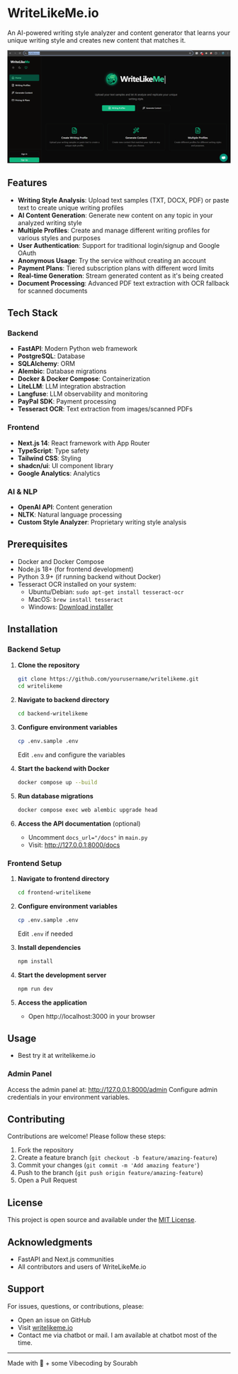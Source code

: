 # WriteLikeMe.io

An AI-powered writing style analyzer and content generator that learns your unique writing style and creates new content that matches it.

![writelikeme-demo](assets/demo-image.png)

## Features

- **Writing Style Analysis**: Upload text samples (TXT, DOCX, PDF) or paste text to create unique writing profiles
- **AI Content Generation**: Generate new content on any topic in your analyzed writing style
- **Multiple Profiles**: Create and manage different writing profiles for various styles and purposes
- **User Authentication**: Support for traditional login/signup and Google OAuth
- **Anonymous Usage**: Try the service without creating an account
- **Payment Plans**: Tiered subscription plans with different word limits
- **Real-time Generation**: Stream generated content as it's being created
- **Document Processing**: Advanced PDF text extraction with OCR fallback for scanned documents

## Tech Stack

### Backend
- **FastAPI**: Modern Python web framework
- **PostgreSQL**: Database
- **SQLAlchemy**: ORM
- **Alembic**: Database migrations
- **Docker & Docker Compose**: Containerization
- **LiteLLM**: LLM integration abstraction
- **Langfuse**: LLM observability and monitoring
- **PayPal SDK**: Payment processing
- **Tesseract OCR**: Text extraction from images/scanned PDFs

### Frontend
- **Next.js 14**: React framework with App Router
- **TypeScript**: Type safety
- **Tailwind CSS**: Styling
- **shadcn/ui**: UI component library
- **Google Analytics**: Analytics

### AI & NLP
- **OpenAI API**: Content generation
- **NLTK**: Natural language processing
- **Custom Style Analyzer**: Proprietary writing style analysis

## Prerequisites

- Docker and Docker Compose
- Node.js 18+ (for frontend development)
- Python 3.9+ (if running backend without Docker)
- Tesseract OCR installed on your system:
  - Ubuntu/Debian: `sudo apt-get install tesseract-ocr`
  - MacOS: `brew install tesseract`
  - Windows: [Download installer](https://github.com/UB-Mannheim/tesseract/wiki)

## Installation

### Backend Setup

1. **Clone the repository**
   ```bash
   git clone https://github.com/yourusername/writelikeme.git
   cd writelikeme
   ```

2. **Navigate to backend directory**
   ```bash
   cd backend-writelikeme
   ```

3. **Configure environment variables**
   ```bash
   cp .env.sample .env
   ```
   
   Edit `.env` and configure the variables

4. **Start the backend with Docker**
   ```bash
   docker compose up --build
   ```

5. **Run database migrations**
   ```bash
   docker compose exec web alembic upgrade head
   ```

6. **Access the API documentation** (optional)
   - Uncomment `docs_url="/docs"` in `main.py`
   - Visit: http://127.0.0.1:8000/docs

### Frontend Setup

1. **Navigate to frontend directory**
   ```bash
   cd frontend-writelikeme
   ```

2. **Configure environment variables**
   ```bash
   cp .env.sample .env
   ```
   
   Edit `.env` if needed

3. **Install dependencies**
   ```bash
   npm install
   ```

4. **Start the development server**
   ```bash
   npm run dev
   ```

5. **Access the application**
   - Open http://localhost:3000 in your browser

## Usage
- Best try it at writelikeme.io



### Admin Panel

Access the admin panel at: http://127.0.0.1:8000/admin
Configure admin credentials in your environment variables.

## Contributing

Contributions are welcome! Please follow these steps:

1. Fork the repository
2. Create a feature branch (`git checkout -b feature/amazing-feature`)
3. Commit your changes (`git commit -m 'Add amazing feature'`)
4. Push to the branch (`git push origin feature/amazing-feature`)
5. Open a Pull Request

## License

This project is open source and available under the [MIT License](LICENSE).

## Acknowledgments

- FastAPI and Next.js communities
- All contributors and users of WriteLikeMe.io

## Support

For issues, questions, or contributions, please:
- Open an issue on GitHub
- Visit [writelikeme.io](https://writelikeme.io)
- Contact me via chatbot or mail. I am available at chatbot most of the time.


---

Made with 🧠 + some Vibecoding by Sourabh